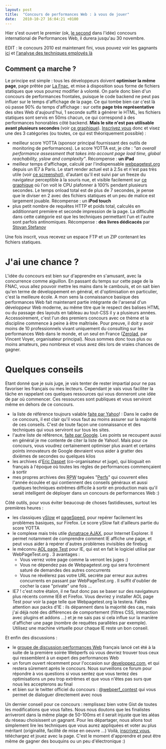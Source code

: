 ```yaml
---
layout: post
title:  "Concours de performances Web : à vous de jouer"
date:   2010-10-27 16:04:21 +0100
---
```

Hier s'est ouvert le premier (ok, <a href="http://www.fastwebrace.com/">le second</a> dans l'idée) concours international de Performances Web, il durera jusqu'au 30 novembre.
<!--more-->
EDIT : le concours 2010 est maintenant fini, vous pouvez voir les gagnants <a href="http://webperf-contest.com/">ici</a> et <a href="http://braincracking.org/?p=717">l'analyse des techniques employés là</a>

<h2>Comment ça marche ?</h2>
Le principe est simple : tous les développeurs doivent <strong>optimiser la même page</strong>, page prêtée par <a href="http://www.fnac.com/enfants.asp">La Fnac</a>, et mise à disposition sous forme de fichiers statiques que vous pourrez modifier à volonté. On parle donc bien d'un concours de performances frontales, puisque le code backend ne peut pas influer sur le temps d'affichage de la page. Ce qui tombe bien car c'est là où passe 90% du temps d'affichage : sur cette <strong>page très représentative</strong> des sites Web d'aujourd'hui, 1 seconde suffit à générer le HTML, les fichiers statiques sont servis en 50ms chacun, ce qui correspond à des performances honorables côté backend. <strong>Mais le site n'est pas utilisable avant plusieurs secondes </strong>(voir <a href="http://www.webpagetest.org/result/101026_9ANH/">ce graphique</a>).  <a href="http://webperf-contest.com/register-fr.html">Inscrivez vous</a> donc et visez une des 3 catégories (ou toutes, ce qui est théoriquement possible) :
<ul>
  <li>meilleur score YOTTA (sponsor principal fournissant des outils de monitoring de performances). Le score YOTTA est, je cite : <cite lang="en">"an overall performance assessment that takes into account page load time, global reachability, yslow and complexity"</cite>. Récompense : <strong>un iPad</strong></li>
  <li>meilleur temps d'affichage, calculé par l'indispensable <a href="http://www.webpagetest.org">webpagetest.org</a> depuis un IE7 à Paris. Le start render actuel est à 2.5s et n'est pas très utile (voir <a href="http://www.webpagetest.org/results/10/10/26/9ANH/1_screen_render.jpg">ce screenshot</a>), d'autant qu'il est suivi par un freeze du navigateur perceptible à la souris nue, et visible facilement sur <a href="http://www.webpagetest.org/waterfall.png?type=connection&amp;width=930&amp;test=101026_9ANH&amp;run=1&amp;cached=1">ce graphique</a> où l'on voit le CPU plafonner à 100% pendant plusieurs secondes. Le temps onload total est de plus de 7 secondes, je pense que le diviser en 2 avec des fichiers statiques et un peu de malice est largement jouable. Récompense : un <strong>iPod touch</strong></li>
  <li>plus petit nombre de requêtes HTTP et poids total, calculés en additionnant première et seconde impression de la page. La difficulté dans cette catégorie est que les techniques permettant l'un et l'autre sont parfois antinomiques. Récompense : <strong>des livres dédicacés</strong> par <a href="http://phpied.com/">Stoyan Stefanov</a></li>
</ul>
Une fois inscrit, vous recevez un espace FTP et un ZIP contenant les fichiers statiques.
<h1>J'ai une chance ?</h1>
L'idée du concours est bien sur d'apprendre en s'amusant, avec la concurrence comme aiguillon. En passant du temps sur cette page de la FNAC, vous allez pouvoir mettre les mains dans le cambouis, et on sait bien qu'en terme de développement en général, et d'optimisation en particulier, c'est la meilleure école. A mon sens la connaissance basique des performances Web fait maintenant partie intégrante de l'arsenal d'un développeur Web moderne, au même titre que le respect des balises HTML ou du passage des layouts en tableau au tout-CSS il y a plusieurs années.  Accessoirement, c'est l'un des premiers concours avec ce thème et la discipline commence à peine à être maîtrisée. Pour preuve, il doit y avoir moins de 10 professionnels vivant uniquement du consulting sur les performances Web dans le monde, et un seul en France (<a href="http://zeroload.net/">Zerolad</a>, par Vincent Voyer, organisateur principal). Nous sommes donc tous plus ou moins amateurs, peu nombreux et vous avez dès lors de vraies chances de gagner.
<h1>Quelques conseils</h1>
Etant donné que je suis juge, je vais tenter de rester impartial pour ne pas favoriser les français ou mes lecteurs. Cependant je vais vous faciliter la tâche en rappelant ces quelques ressources qui vous donneront une idée de par où commencer. Ces ressources sont publiques et vous serviront même en dehors de ce concours.
<ul>
  <li>la liste de référence toujours valable <a href="http://developer.yahoo.com/performance/rules.html">faite par Yahoo</a>! : Dans le cadre de ce concours, il est clair qu'il vous faut au moins assurer sur la majorité de ces conseils. C'est de toute façon une connaissance et des techniques qui vous serviront sur tous les sites.</li>
  <li>l'autre liste de référence, <a href="http://code.google.com/intl/fr/speed/page-speed/docs/rules_intro.html">faite par Google</a>. Les points se recoupent aussi en général je me contente de citer la liste de Yahoo!. Mais pour ce concours, vous voudrez certainement optimiser plus avant et certains points innovateurs de Google devraient vous aider à gratter des dixièmes de secondes ou quelques kilos</li>
  <li>les archives d'<a href="http://performance.survol.fr/">Eric Daspet</a> (co-organisateur et juge), qui bloguait en français à l'époque où toutes les règles de performances commençaient à sortir</li>
  <li>mes propres archives des <abbr title="Revue de Presse Web">RPW</abbr> taguées "<a href="http://braincracking.org/tag/perfs/">Perfs</a>" qui couvrent elles l'année écoulée et qui contiennent des conseils généraux et aussi quelques techniques extrêmes difficile à sortir en production mais qu'il serait intelligent de déployer dans un concours de performances Web :)</li>
</ul>
Côté outils, pour vous éviter beaucoup de choses fastidieuses, surtout les premières heures :
<ul>
  <li>les classiques <a href="http://developer.yahoo.com/yslow/">ySlow</a> et <a href="http://code.google.com/intl/fr/speed/page-speed/download.html">pageSpeed</a>, pour repérer facilement les problèmes basiques, sur Firefox. Le score ySlow fait d'ailleurs partie du score YOTTA</li>
  <li>le complexe mais très utile <a href="http://ajax.dynatrace.com/pages/download/download.aspx">dynatrace AJAX</a>, pour Internet Explorer. Il permet notamment de comprendre comment IE affiche une page, et peut vous aider à repérer d'autres problèmes invisibles de firebug</li>
  <li>le méconnu <a href="http://sourceforge.net/projects/pagetest/files/">AOL page Test</a> pour IE, qui est en fait le logiciel utilisé par WebPageTest.org . 3 avantages :
<ul>
  <li>Vous verrez votre page comme la verront les juges :)</li>
  <li>Vous ne dépendez pas de Webpagetest.org qui sera forcément saturé de demandes des autres concurrents</li>
  <li>Vous ne révélerez pas votre URL secrète par erreur aux autres concurrents en passant par WebPageTest.org . Il suffit d'oublier de cocher la case "private" une fois ...</li>
</ul>
</li>
  <li>IE7 ! c'est notre étalon, il ne faut donc pas se baser sur des navigateurs plus récents comme IE8 et Firefox. Vous devriez y installer AOL page Test pour voir la page telle que Webpagetest.org la testera. Faîtes attention aux packs d'IE : ils dépannent dans la majorité des cas, mais j'ai déjà noté des différences de comportement (filtres CSS, interaction avec plugins et addons ...) et je ne sais pas si cela influe sur la manière d'afficher une page (nombre de requêtes parallèles par exemple). Utilisez une machine virtuelle pour chaque IE reste un bon conseil.</li>
</ul>
Et enfin des discussions :
<ul>
  <li>le <a href="http://groups.google.fr/group/performance-web">groupe de discussion performances Web</a> français lancé cet été à la suite de la première soirée Webperfs où vous devriez trouver tous ceux qui ressemblent à un expert des performances Web</li>
  <li>un forum ouvert récemment pour l'occasion sur <a href="http://www.developpez.com/redirect/183">developpez.com</a>, et qui restera sûrement après le concours. Nous surveillons ce forum pour répondre à vos questions si vous sentez que vous tentez des optimisations un peu trop extrêmes et que vous n'êtes pas surs que nous les accepterons au final</li>
  <li>et bien sur le twitter officiel du concours : @<a href="http://twitter.com/webperf_contest">webperf_contest</a> qui vous permet de dialoguer directement avec nous</li>
</ul>
Un dernier conseil pour ce concours : remplissez bien votre Gist de toutes les modifications que vous faîtes. Nous nous doutons que les finalistes arriveront dans la même plage de 50-100ms et il serait injuste que les aléas du réseau choisissent un gagnant. Pour les départager, nous allons tout simplement lire les techniques que vous aurez appliquées et voter au plus méritant (originalité, facilité de mise en oeuvre ...)  Voilà, <a href="http://webperf-contest.com/register-fr.html">inscrivez vous</a>, téléchargez et jouez avec la page. C'est le moment d'apprendre et peut être même de gagner des bouquins ou un peu d'électronique :)
